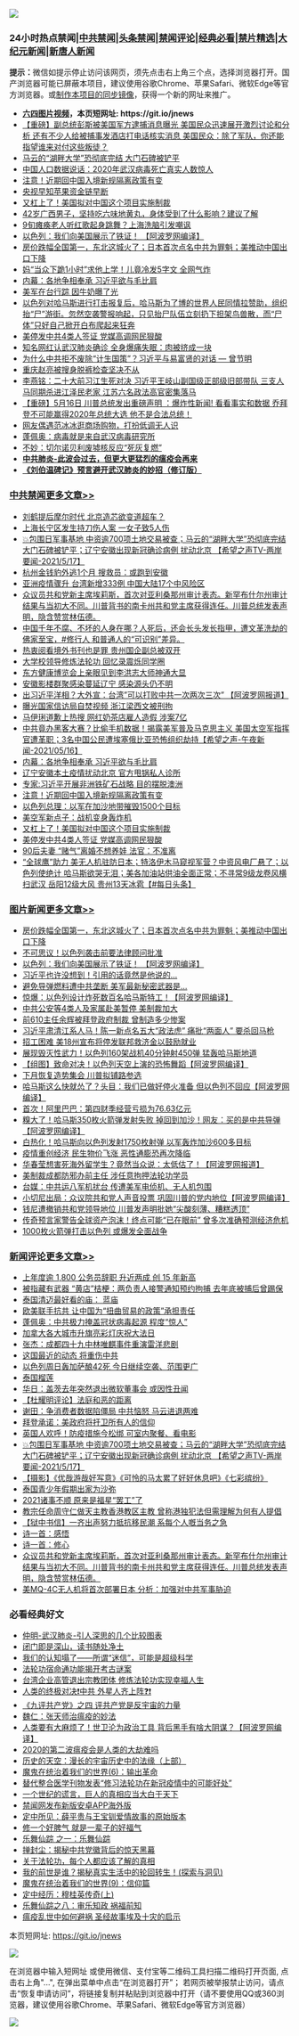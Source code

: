 ![](https://raw.githubusercontent.com/fqnews/bnews/master/64photo/fqnews-qr.jpg)

<div id="tt">
<h3>24小时热点禁闻|<a href="#%E4%B8%AD%E5%85%B1%E7%A6%81%E9%97%BB%E6%9B%B4%E5%A4%9A%E6%96%87%E7%AB%A0">中共禁闻</a>|<a href="#%E5%9B%BE%E7%89%87%E6%96%B0%E9%97%BB%E6%9B%B4%E5%A4%9A%E6%96%87%E7%AB%A0">头条禁闻</a>|<a href="#%E6%96%B0%E9%97%BB%E8%AF%84%E8%AE%BA%E6%9B%B4%E5%A4%9A%E6%96%87%E7%AB%A0">禁闻评论|<a href="#%E5%BF%85%E7%9C%8B%E7%BB%8F%E5%85%B8%E5%A5%BD%E6%96%87">经典必看|<a href="/video.md#%E7%A6%81%E7%89%87%E7%B2%BE%E9%80%89">禁片精选</a>|<a href="https://github.com/fqnews/djy/blob/master/gb/nf1351518.md#1">大纪元新闻</a>|<a href="https://github.com/fqnews/ntdtv/blob/master/gb/prog204.md#1">新唐人新闻</a></h3>
<div><b>提示：</b>微信如提示停止访问该网页，须先点击右上角三个点，选择浏览器打开。国产浏览器可能已屏蔽本项目，建议使用谷歌Chrome、苹果Safari、微软Edge等官方浏览器。或<a href="https://github.com/fqnews/bnews/blob/master/%E5%88%B6%E4%BD%9Cgit%E7%A6%81%E9%97%BB%E9%95%9C%E5%83%8F.md">制作本项目的同步镜像</a>，获得一个新的网址来推广。</div>
<ul>
<li><b><a href="http://d1.bdrive.tk/64.mp4" target="_blank">六四图片视频</a>，本页短网址: https://git.io/jnews</b></li>
<li><a href="/bannedvideo/20210517/1547790.md">【重磅】副总统彭斯被美国军方逮捕消息曝光 美国民众迅速展开激烈讨论和分析 还有不少人给被捕事发酒店打电话核实消息  美国民众：除了军队，你还能指望谁来对付这些叛徒？</a></li>
<li><a href="/cbnews/20210517/1547802.md">马云的“湖畔大学”恐彻底完结 大门石碑被铲平</a></li>
<li><a href="/comments/20210517/1547797.md">中国人口数据说话：2020年武汉病毒死亡真实人数惊人</a></li>
<li><a href="/cbnews/20210517/1547954.md">注意！近期回中国入境新规隔离政策有变</a></li>
<li><a href="/cnnews/hknews/20210517/1548132.md">央视早知苹果资金链早断</a></li>
<li><a href="/cbnews/20210517/1547884.md">又杠上了！美国拟对中国这个项目实施制裁</a></li>
<li><a href="/health/20210517/1547933.md">42岁广西男子，坚持吃六味地黄丸，身体受到了什么影响？建议了解</a></li>
<li><a href="/cbnews/20210517/1547822.md">9旬瘫痪老人听红歌起身跳舞？上海洗脑引发嘲讽</a></li>
<li><a href="/topimagenews/20210517/1547999.md">以色列：我们向美国展示了铁证！ 【阿波罗网编译】</a></li>
<li><a href="/topimagenews/20210517/1548236.md">房价跌幅全国第一，东北这城火了；日本首次点名中共为罪魁；美推动中国出口下降</a></li>
<li><a href="/cbnews/20210517/1547801.md">妈“当众下跪1小时”求他上学！儿竟冷发5字文 全网气炸</a></li>
<li><a href="/cbnews/20210517/1548008.md">内幕：各地争相奉承 习近平欲与毛比肩</a></li>
<li><a href="/cbnews/20210517/1547841.md">美军在台行踪 因牛奶曝了光</a></li>
<li><a href="/bannedvideo/20210517/1547817.md">以色列对哈马斯进行打击报复后，哈马斯为了博的世界人民同情拉赞助，组织抬“尸”游街。忽然空袭警报响起，只见抬尸队伍立刻扔下担架鸟兽散，而“尸体”只好自己掀开白布爬起来狂奔</a></li>
<li><a href="/cbnews/20210517/1547861.md">美停发中共4类人签证 党媒高调网民狠酸</a></li>
<li><a href="/yule/20210517/1547778.md">知名网红认武汉肺炎确诊 全身爆痛失眠：肉被挤成一块</a></li>
<li><a href="/comments/20210517/1548097.md">为什么中共拒不废除“计生国策”？习近平与易富贤的对话 — 曾节明</a></li>
<li><a href="/renquan/20210517/1547848.md">重庆赵亮被搜身脱裤检查坚决不从</a></li>
<li><a href="/comments/20210517/1548033.md">李燕铭：二十大前习江生死对决 习近平王岐山副国级正部级旧部带队 三支人马同期杀进江泽民老家 江苏六名政法高官密集落马</a></li>
<li><a href="/bannedvideo/20210517/1548034.md">【重磅】5月16日 川普总统发出重磅声明 ：爆炸性新闻!  看看事实和数据  乔拜登不可能赢得2020年总统大选 他不是合法总统！</a></li>
<li><a href="/yule/20210517/1547777.md">网友偶遇范冰冰逛商场购物，打扮低调无人识</a></li>
<li><a href="/bannedvideo/20210517/1548054.md">蓬佩奥：病毒就是来自武汉病毒研究所</a></li>
<li><a href="/cnnews/20210517/1548209.md">不妙：切尔诺贝利废墟核反应“死灰复燃”</a></li>
<li><b><a href="/comments/20200211/1275071.md" target="_blank">中共肺炎-此波会过去，但更大更猛烈的瘟疫会再来</a></b></li>
<li><b><a href="/comments/20200207/1272816.md" target="_blank">《刘伯温碑记》预言避开武汉肺炎的妙招（修订版）</a></b></li>
</ul>
</div>

<div class="catlist">
<h3><a href="/cbnews/" target="_blank">中共禁闻</a><span><a href="/cbnews/" target="_blank" rel="nofollow">更多文章>></a></span></h3>
<ul>
<li><a href="/cbnews/20210517/1548375.md" target="_blank">刘鹤提后摩尔时代 北京造芯欲变道超车？</a></li>
<li><a href="/cbnews/20210517/1548325.md" target="_blank">上海长宁区发生持刀伤人案 一女子致5人伤</a></li>
<li><a href="/comments/20210517/1548267.md" target="_blank">💥包围日军事基地 中资逾700项土地交易被查；马云的“湖畔大学”恐彻底完结 大门石碑被铲平；辽宁安徽出现新冠确诊病例 扰动北京 【希望之声TV-两岸要闻-2021/5/17】</a></li>
<li><a href="/cbnews/20210517/1548255.md" target="_blank">杭州金钱豹外逃1个月 搜救员：或跑到安徽</a></li>
<li><a href="/cbnews/20210517/1548254.md" target="_blank">亚洲疫情骤升 台湾新增333例 中国大陆17个中风险区</a></li>
<li><a href="/comments/20210517/1548233.md" target="_blank">众议员共和党新主席埃莉斯，首次对亚利桑那州审计表态。新罕布什尔州审计结果与当初大不同。川普背书的南卡州共和党主席获得连任。川普总统发表声明，隐含赞赏林伍德。</a></li>
<li><a href="/comments/20210517/1548198.md" target="_blank">中国千年不腐、不坏的人身在哪？人死后，还会长头发长指甲，遭文革洗劫的佛家至宝，#修行人 和普通人的“可识别”差异。</a></li>
<li><a href="/cbnews/20210517/1548167.md" target="_blank">热衷阅看境外书刊也是罪 贵州国企副总被双开</a></li>
<li><a href="/cbnews/20210517/1548104.md" target="_blank">大学校领导修炼法轮功 回忆录震烁同学圈</a></li>
<li><a href="/cbnews/20210517/1548081.md" target="_blank">东方健康博览会上亲眼见到李洪志大师神通大显</a></li>
<li><a href="/cbnews/20210517/1548089.md" target="_blank">安徽影楼群聚感染蔓延辽宁 感染源头仍不明</a></li>
<li><a href="/cbnews/20210517/1548049.md" target="_blank">出习近平洋相？大外宣：台湾&#8221;可以打败中共一次两次三次&#8221; 【阿波罗网报道】</a></li>
<li><a href="/cbnews/20210517/1548024.md" target="_blank">曝光国家信访局自焚视频 浙江梁西文被刑拘</a></li>
<li><a href="/cbnews/20210517/1548023.md" target="_blank">马伊琍道歉上热搜 网红奶茶店雇人造假 涉案7亿</a></li>
<li><a href="/comments/20210517/1548019.md" target="_blank">中共竟办黑客大赛？比偷手机数据！揭露美军普及马克思主义 美国太空军指挥官遭革职；3名中国公民遭埃塞俄比亚恐怖组织劫持【希望之声-午夜新闻-2021/05/16】</a></li>
<li><a href="/cbnews/20210517/1548008.md" target="_blank">内幕：各地争相奉承 习近平欲与毛比肩</a></li>
<li><a href="/cbnews/20210517/1548000.md" target="_blank">辽宁安徽本土疫情扰动北京 官方甩锅私人诊所</a></li>
<li><a href="/cbnews/20210517/1547982.md" target="_blank">专家:习近平开展非洲铁矿石战略 目的摆脱澳洲</a></li>
<li><a href="/cbnews/20210517/1547954.md" target="_blank">注意！近期回中国入境新规隔离政策有变</a></li>
<li><a href="/cbnews/20210517/1547886.md" target="_blank">以色列总理：以军在加沙地带摧毁1500个目标</a></li>
<li><a href="/cbnews/20210517/1547885.md" target="_blank">美空军新点子：战机变身轰炸机</a></li>
<li><a href="/cbnews/20210517/1547884.md" target="_blank">又杠上了！美国拟对中国这个项目实施制裁</a></li>
<li><a href="/cbnews/20210517/1547861.md" target="_blank">美停发中共4类人签证 党媒高调网民狠酸</a></li>
<li><a href="/cbnews/20210517/1547860.md" target="_blank">90后夫妻 “赌气”离婚不想养娃 法官：不准离</a></li>
<li><a href="/comments/20210517/1547852.md" target="_blank">“全球鹰”助力 美无人机驻防日本；特洛伊木马窥视军营？中资风电厂悬了；以色列使绝计 哈马斯欲哭无泪；美各加油站供油全面正常；不寻常9级龙卷风横扫武汉 岳阳12级大风 贵州13天冰雹【#每日头条】</a></li>

</ul>
</div>
<div class="catlist">
<h3><a href="/topimagenews/" target="_blank">图片新闻</a><span><a href="/topimagenews/" target="_blank" rel="nofollow">更多文章>></a></span></h3>
<ul>
<li><a href="/topimagenews/20210517/1548236.md" target="_blank">房价跌幅全国第一，东北这城火了；日本首次点名中共为罪魁；美推动中国出口下降</a></li>
<li><a href="/topimagenews/20210517/1548134.md" target="_blank">不可思议！以色列袭击前要法律顾问批准</a></li>
<li><a href="/topimagenews/20210517/1547999.md" target="_blank">以色列：我们向美国展示了铁证！ 【阿波罗网编译】</a></li>
<li><a href="/topimagenews/20210516/1547584.md" target="_blank">习近平也许没想到！引用的话竟然是他说的…</a></li>
<li><a href="/topimagenews/20210516/1547479.md" target="_blank">避免导弹燃料遭中共垄断 美军最新秘密武器是&#8230;</a></li>
<li><a href="/topimagenews/20210516/1547448.md" target="_blank">惊爆：以色列设计炸死数百名哈马斯特工！【阿波罗网编译】</a></li>
<li><a href="/topimagenews/20210515/1547137.md" target="_blank">中共公安等4类人及家属赴美暂停 美制裁加大</a></li>
<li><a href="/topimagenews/20210515/1547118.md" target="_blank">前610主任余辉被拜登政府制裁 曾制造多少惨案</a></li>
<li><a href="/topimagenews/20210515/1546995.md" target="_blank">习近平肃清江系人马！陈一新点名五大“政法虎” 痛批“两面人” 要杀回马枪</a></li>
<li><a href="/topimagenews/20210515/1546970.md" target="_blank">招工困难 美18州宣布将停发联邦救济金以鼓励就业</a></li>
<li><a href="/topimagenews/20210515/1546892.md" target="_blank">展现毁灭性武力！以色列160架战机40分钟射450弹 猛轰哈马斯地道</a></li>
<li><a href="/topimagenews/20210515/1546891.md" target="_blank">【组图】致命对决！以色列天空上演的恐怖舞蹈【阿波罗网编译】</a></li>
<li><a href="/topimagenews/20210515/1546872.md" target="_blank">下月恢复造势集会 川普拟铺路参选</a></li>
<li><a href="/topimagenews/20210515/1546849.md" target="_blank">哈马斯这么快就怂了？头目：我们已做好停火准备 但以色列不回应【阿波罗网编译】</a></li>
<li><a href="/topimagenews/20210514/1546230.md" target="_blank">首次！阿里巴巴：第四财季经营亏损为76.63亿元</a></li>
<li><a href="/topimagenews/20210514/1546206.md" target="_blank">糗大了！哈马斯350枚火箭弹发射失败 掉回到加沙！网友：买的是中共导弹【阿波罗网编译】</a></li>
<li><a href="/topimagenews/20210514/1546187.md" target="_blank">白热化！哈马斯向以色列发射1750枚射弹 以军轰炸加沙600多目标</a></li>
<li><a href="/topimagenews/20210514/1545990.md" target="_blank">疫情重创经济 民生物价飞涨 恶性通膨恐再次降临</a></li>
<li><a href="/topimagenews/20210513/1545571.md" target="_blank">华春莹想害死海外留学生？竟然当众说：太低估了！【阿波罗网报道】</a></li>
<li><a href="/topimagenews/20210513/1545504.md" target="_blank">美制裁成都防邪办前主任 涉任意拘押法轮功学员</a></li>
<li><a href="/topimagenews/20210513/1545462.md" target="_blank">台媒：中共运八军机扰台 传遭美军电侦机、无人机包围</a></li>
<li><a href="/topimagenews/20210513/1545194.md" target="_blank">小切尼出局：众议院共和党人声音投票 巩固川普的党内地位【阿波罗网编译】</a></li>
<li><a href="/topimagenews/20210513/1545184.md" target="_blank">钱尼遭撤销共和党领导地位 川普发声明批她“尖酸刻薄、糟糕透顶”</a></li>
<li><a href="/topimagenews/20210512/1545129.md" target="_blank">传奇预言家警告全球资产泡沫！终点可能“已在眼前” 曾多次准确预测经济危机</a></li>
<li><a href="/topimagenews/20210512/1545100.md" target="_blank">1000枚火箭弹打击以色列 或爆发全面战争</a></li>

</ul>
</div>
<div class="catlist">
<h3><a href="/comments/" target="_blank">新闻评论</a><span><a href="/comments/" target="_blank" rel="nofollow">更多文章>></a></span></h3>
<ul>
<li><a href="/comments/20210518/1548401.md" target="_blank">上年度逾 1,800 公务员辞职 升近两成 创 15 年新高</a></li>
<li><a href="/comments/20210518/1548400.md" target="_blank">被指藏有武器 “黄店”桔梗：两负责人接警通知预约拘捕 去年底被捕后曾踢保</a></li>
<li><a href="/comments/20210518/1548399.md" target="_blank">泰国清迈最好看的庙： 蓝庙</a></li>
<li><a href="/comments/20210518/1548398.md" target="_blank">欧美联手抗共 让中国为“扭曲贸易的政策”承担责任</a></li>
<li><a href="/comments/20210517/1548391.md" target="_blank">蓬佩奥：中共极力掩盖冠状病毒起源 程度“惊人”</a></li>
<li><a href="/comments/20210517/1548390.md" target="_blank">加拿大各大城市升旗亮彩灯庆祝大法日</a></li>
<li><a href="/comments/20210517/1548380.md" target="_blank">张杰：成都四十九中林唯麒事件重演雷洋悲剧</a></li>
<li><a href="/comments/20210517/1548379.md" target="_blank">这国最近的动态 将重伤中共</a></li>
<li><a href="/comments/20210517/1548355.md" target="_blank">以色列周日轰加萨酿42死 今日继续空袭、范围更广</a></li>
<li><a href="/comments/20210517/1548354.md" target="_blank">泰国榴莲</a></li>
<li><a href="/comments/20210517/1548352.md" target="_blank">华日：盖茨去年突然退出微软董事会 或因性丑闻</a></li>
<li><a href="/comments/20210517/1548349.md" target="_blank">【杜耀明评论】法庭和恶的距离</a></li>
<li><a href="/comments/20210517/1548334.md" target="_blank">谢田：争消费者数据陷僵局 中共恼怒 马云进退两难</a></li>
<li><a href="/comments/20210517/1548333.md" target="_blank">拜登承诺：美政府将扞卫所有人的信仰</a></li>
<li><a href="/comments/20210517/1548326.md" target="_blank">英国人欢呼！防疫措施今松绑 可室内聚餐、看电影</a></li>
<li><a href="/comments/20210517/1548267.md" target="_blank">💥包围日军事基地 中资逾700项土地交易被查；马云的“湖畔大学”恐彻底完结 大门石碑被铲平；辽宁安徽出现新冠确诊病例 扰动北京 【希望之声TV-两岸要闻-2021/5/17】</a></li>
<li><a href="/comments/20210517/1548266.md" target="_blank">【摄影】《优哉游哉好写意》《可怜的马太累了好好休息吧》《七彩缤纷》</a></li>
<li><a href="/comments/20210517/1548265.md" target="_blank">泰国青少年假期出家为沙弥</a></li>
<li><a href="/comments/20210517/1548260.md" target="_blank">2021诸事不顺 原来是福星“罢工”了</a></li>
<li><a href="/comments/20210517/1548246.md" target="_blank">教宗任命周守仁做天主教香港教区主教 曾称港独犯法但需理解为何有人提倡</a></li>
<li><a href="/comments/20210517/1548245.md" target="_blank">【狱中书信】一齐出声努力抵抗移民潮 系每个人嘅当务之急</a></li>
<li><a href="/comments/20210517/1548244.md" target="_blank">诗一首：感悟</a></li>
<li><a href="/comments/20210517/1548243.md" target="_blank">诗一首：修心</a></li>
<li><a href="/comments/20210517/1548233.md" target="_blank">众议员共和党新主席埃莉斯，首次对亚利桑那州审计表态。新罕布什尔州审计结果与当初大不同。川普背书的南卡州共和党主席获得连任。川普总统发表声明，隐含赞赏林伍德。</a></li>
<li><a href="/comments/20210517/1548232.md" target="_blank">美MQ-4C无人机将首次部署日本 分析：加强对中共军事胁迫</a></li>

</ul>
</div>

<div class="catlist">
<h3>必看经典好文</h3>
<ul>
<li><a href="/comments/20200620/1347687.md" target="_blank">仲明-武汉肺炎-引人深思的几个比较图表</a></li>
<li><a href="/tculture/20200803/1373949.md" target="_blank">闭门即是深山，读书随处净土</a></li>
<li><a href="/sohnews/20161029/607205.md" target="_blank">我们的认知塌了——所谓“迷信”，可能是超级科学</a></li>
<li><a href="/tculture/20121025/73079.md" target="_blank">法轮功宿命通功能揭开考古谜案</a></li>
<li><a href="/comments/20200528/1335859.md" target="_blank">台湾企业高管退出宗教团体 修炼法轮功实现幸福人生</a></li>
<li><a href="/cbnews/20210119/1470579.md" target="_blank">人类的终极对决❗中共 外星人齐上阵❓❗</a></li>
<li><a href="/bookonline/20131116/201053.md" target="_blank">《九评共产党》之四 评共产党是反宇宙的力量</a></li>
<li><a href="/comments/20200224/1282494.md" target="_blank">魏仁：张天师治瘟疫的妙法</a></li>
<li><a href="/cnnews/20201226/1455352.md" target="_blank">人类要有大麻烦了！世卫沦为政治工具 背后黑手有啥大阴谋？【阿波罗网编译】</a></li>
<li><a href="/comments/20200712/1359432.md" target="_blank">2020的第二波瘟疫会是人类的大劫难吗</a></li>
<li><a href="/tculture/20121025/73065.md" target="_blank">历史的天空：漫长的宇宙历史中的法缘（上部）</a></li>
<li><a href="/topimagenews/20180524/947358.md" target="_blank">魔鬼在统治着我们的世界(6)：输出革命</a></li>
<li><a href="/comments/20210403/1518906.md" target="_blank">替代整合医学刊物发表“修习法轮功在新冠疫情中的可能好处”</a></li>
<li><a href="/comments/20200621/1348067.md" target="_blank">一个世纪的谎言，巨人的真相应当大白于天下</a></li>
<li><a href="/comments/20200627/783266.md" target="_blank">禁闻网发布新版安卓APP海外版</a></li>
<li><a href="/comments/20200616/1345658.md" target="_blank">定中所见：薛平贵与王宝钏爱情故事的原始版本</a></li>
<li><a href="/funmedia/20200713/1359909.md" target="_blank">修一个好脾气 就是一辈子的好福气</a></li>
<li><a href="/tculture/20170710/789533.md" target="_blank">乐舞仙踪 之一：乐舞仙踪</a></li>
<li><a href="/topimagenews/20170218/694213.md" target="_blank">掸封尘：揭秘中共党徽背后的惊天黑幕</a></li>
<li><a href="/topimagenews/20161125/619230.md" target="_blank">关于法轮功，每个人都应该了解的真相</a></li>
<li><a href="/comments/20200715/1359453.md" target="_blank">我的前世是谁？揭秘真实生活中的轮回转生！(探索与洞见)</a></li>
<li><a href="/topimagenews/20180529/949649.md" target="_blank">魔鬼在统治着我们的世界(9)：信仰篇</a></li>
<li><a href="/tculture/xiulian/20151104/467495.md" target="_blank">定中经历：穆桂英传奇(上)</a></li>
<li><a href="/tculture/20170717/792953.md" target="_blank">乐舞仙踪之八：审乐知政 祸福前知</a></li>
<li><a href="/comments/20200618/1346823.md" target="_blank">瘟疫乱世中如何避祸 圣经故事埃及十灾的启示</a></li>

</ul>
</div>

本页短网址: https://git.io/jnews

![](https://raw.githubusercontent.com/fqnews/bnews/master/64photo/fqnews-qr.jpg)

在浏览器中输入短网址 或使用微信、支付宝等二维码工具扫描二维码打开页面, 点击右上角"...", 在弹出菜单中点击“在浏览器打开”； 若网页被举报禁止访问，请点击“恢复申请访问”，将链接复制并粘贴到浏览器中打开（请不要使用QQ或360浏览器，建议使用谷歌Chrome、苹果Safari、微软Edge等官方浏览器）

![](https://raw.githubusercontent.com/fqnews/bnews/master/64photo/wx.jpg)